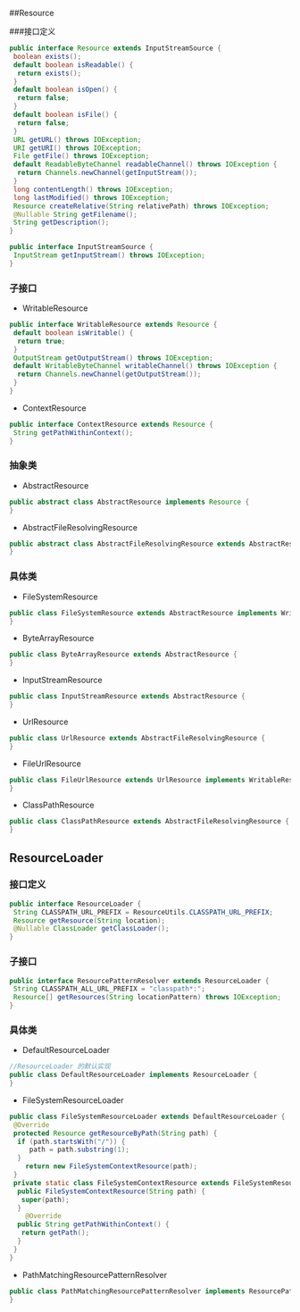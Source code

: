##Resource

###接口定义

```java
public interface Resource extends InputStreamSource {
 boolean exists();
 default boolean isReadable() {
  return exists();
 }
 default boolean isOpen() {
  return false;
 }
 default boolean isFile() {
  return false;
 }
 URL getURL() throws IOException;
 URI getURI() throws IOException;
 File getFile() throws IOException;
 default ReadableByteChannel readableChannel() throws IOException {
  return Channels.newChannel(getInputStream());
 }
 long contentLength() throws IOException;
 long lastModified() throws IOException;
 Resource createRelative(String relativePath) throws IOException;
 @Nullable String getFilename();
 String getDescription();
}

public interface InputStreamSource {
 InputStream getInputStream() throws IOException;
}
```

### 子接口

- WritableResource

```java
public interface WritableResource extends Resource {
 default boolean isWritable() {
  return true;
 }
 OutputStream getOutputStream() throws IOException;
 default WritableByteChannel writableChannel() throws IOException {
  return Channels.newChannel(getOutputStream());
 }
}
```

- ContextResource

```java
public interface ContextResource extends Resource {
 String getPathWithinContext();
}
```

### 抽象类

- AbstractResource

```java
public abstract class AbstractResource implements Resource {
}
```

- AbstractFileResolvingResource

```java
public abstract class AbstractFileResolvingResource extends AbstractResource {
}
```

### 具体类

- FileSystemResource

```java
public class FileSystemResource extends AbstractResource implements WritableResource {
}
```

- ByteArrayResource

```java
public class ByteArrayResource extends AbstractResource {
}
```

- InputStreamResource

```java
public class InputStreamResource extends AbstractResource {
}
```

- UrlResource

```java
public class UrlResource extends AbstractFileResolvingResource {
}
```

- FileUrlResource

```java
public class FileUrlResource extends UrlResource implements WritableResource {
}
```

- ClassPathResource

```java
public class ClassPathResource extends AbstractFileResolvingResource {
}
```



## ResourceLoader

### 接口定义

```java
public interface ResourceLoader {
 String CLASSPATH_URL_PREFIX = ResourceUtils.CLASSPATH_URL_PREFIX;
 Resource getResource(String location);
 @Nullable ClassLoader getClassLoader();
}
```

### 子接口

```java
public interface ResourcePatternResolver extends ResourceLoader {
 String CLASSPATH_ALL_URL_PREFIX = "classpath*:";
 Resource[] getResources(String locationPattern) throws IOException;
}
```

### 具体类

- DefaultResourceLoader

```java
//ResourceLoader 的默认实现
public class DefaultResourceLoader implements ResourceLoader {
}
```

- FileSystemResourceLoader

```java
public class FileSystemResourceLoader extends DefaultResourceLoader {
 @Override
 protected Resource getResourceByPath(String path) {
  if (path.startsWith("/")) {
	 path = path.substring(1);
  }
	return new FileSystemContextResource(path);
 }
 private static class FileSystemContextResource extends FileSystemResource implements ContextResource {
  public FileSystemContextResource(String path) {
   super(path);
  }
	@Override
  public String getPathWithinContext() {
   return getPath();
  }
 }
}
```

- PathMatchingResourcePatternResolver

```java
public class PathMatchingResourcePatternResolver implements ResourcePatternResolver {
}
```